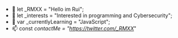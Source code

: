 - 👋 let _RMXX = "Hello im Rui";
- 👀 let _interests = "Interested in programming and Cybersecurity";
- 🌱 var _currentlyLearning = "JavaScript";
- 📫 const _contactMe = "https://twitter.com/_RMXX_"

<!---
let-RMXX/let-RMXX is a ✨ special ✨ repository because its `README.md` (this file) appears on your GitHub profile.
You can click the Preview link to take a look at your changes.
--->
